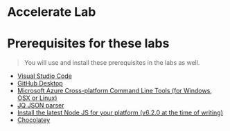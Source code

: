 Accelerate Lab
=================


Prerequisites for these labs
===============================
> You will use and install these prerequisites in the labs as well.

* [Visual Studio Code](https://code.visualstudio.com)
* [GitHub Desktop](https://desktop.github.com/)
* [Microsoft Azure Cross-platform Command Line Tools (for Windows, OSX or Linux)](https://azure.microsoft.com/en-us/downloads/) 
* [JQ JSON parser](https://stedolan.github.io/jq/download/)  
* [Install the latest Node JS for your platform (v6.2.0 at the time of writing)](https://nodejs.org/en/)
* [Chocolatey](https://chocolatey.org/install)

